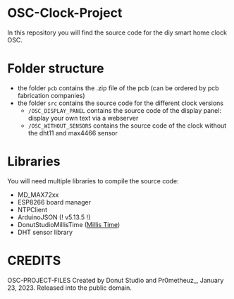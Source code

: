 # OSC-Clock-Project
In this repository you will find the source code for the diy smart home clock OSC.


# Folder structure
- the folder `pcb` contains the .zip file of the pcb (can be ordered by pcb fabrication companies)
- the folder `src` contains the source code for the different clock versions
    - `/OSC_DISPLAY_PANEL` contains the source code of the display panel: display your own text via a webserver
    - `/OSC_WITHOUT_SENSORS` contains the source code of the clock without the dht11 and max4466 sensor

# Libraries
You will need multiple libraries to compile the source code:
- MD_MAX72xx
- ESP8266 board manager
- NTPClient
- ArduinoJSON (! v5.13.5 !)
- DonutStudioMillisTime ([Millis Time](https://github.com/Donut-Studio/Arduino-Millis-Time-Library))
- DHT sensor library

# CREDITS
OSC-PROJECT-FILES
Created by Donut Studio and Pr0metheuz_, January 23, 2023.
Released into the public domain.